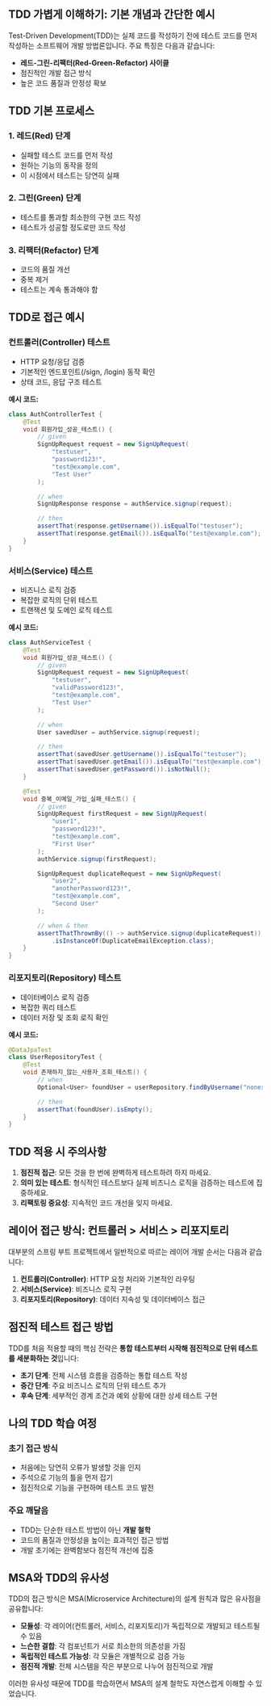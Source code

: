 ## TDD 가볍게 이해하기: 기본 개념과 간단한 예시

Test-Driven Development(TDD)는 실제 코드를 작성하기 전에 테스트 코드를 먼저 작성하는 소프트웨어 개발 방법론입니다. 주요 특징은 다음과 같습니다:

- **레드-그린-리팩터(Red-Green-Refactor) 사이클**
- 점진적인 개발 접근 방식
- 높은 코드 품질과 안정성 확보

## TDD 기본 프로세스

### 1. 레드(Red) 단계
- 실패할 테스트 코드를 먼저 작성
- 원하는 기능의 동작을 정의
- 이 시점에서 테스트는 당연히 실패

### 2. 그린(Green) 단계
- 테스트를 통과할 최소한의 구현 코드 작성
- 테스트가 성공할 정도로만 코드 작성

### 3. 리팩터(Refactor) 단계
- 코드의 품질 개선
- 중복 제거
- 테스트는 계속 통과해야 함

## TDD로 접근 예시

### 컨트롤러(Controller) 테스트
- HTTP 요청/응답 검증
- 기본적인 엔드포인트(/sign, /login) 동작 확인
- 상태 코드, 응답 구조 테스트

**예시 코드:**
```java
class AuthControllerTest {
    @Test
    void 회원가입_성공_테스트() {
        // given
        SignUpRequest request = new SignUpRequest(
            "testuser", 
            "password123!", 
            "test@example.com", 
            "Test User"
        );

        // when
        SignUpResponse response = authService.signup(request);

        // then
        assertThat(response.getUsername()).isEqualTo("testuser");
        assertThat(response.getEmail()).isEqualTo("test@example.com");
    }
}
```

### 서비스(Service) 테스트
- 비즈니스 로직 검증
- 복잡한 로직의 단위 테스트
- 트랜잭션 및 도메인 로직 테스트

**예시 코드:**
```java
class AuthServiceTest {
    @Test
    void 회원가입_성공_테스트() {
        // given
        SignUpRequest request = new SignUpRequest(
            "testuser", 
            "validPassword123!", 
            "test@example.com", 
            "Test User"
        );

        // when
        User savedUser = authService.signup(request);

        // then
        assertThat(savedUser.getUsername()).isEqualTo("testuser");
        assertThat(savedUser.getEmail()).isEqualTo("test@example.com");
        assertThat(savedUser.getPassword()).isNotNull();
    }

    @Test
    void 중복_이메일_가입_실패_테스트() {
        // given
        SignUpRequest firstRequest = new SignUpRequest(
            "user1", 
            "password123!", 
            "test@example.com", 
            "First User"
        );
        authService.signup(firstRequest);

        SignUpRequest duplicateRequest = new SignUpRequest(
            "user2", 
            "anotherPassword123!", 
            "test@example.com", 
            "Second User"
        );

        // when & then
        assertThatThrownBy(() -> authService.signup(duplicateRequest))
            .isInstanceOf(DuplicateEmailException.class);
    }
}
```

### 리포지토리(Repository) 테스트
- 데이터베이스 로직 검증
- 복잡한 쿼리 테스트
- 데이터 저장 및 조회 로직 확인

**예시 코드:**
```java
@DataJpaTest
class UserRepositoryTest {
    @Test
    void 존재하지_않는_사용자_조회_테스트() {
        // when
        Optional<User> foundUser = userRepository.findByUsername("nonexistentuser");

        // then
        assertThat(foundUser).isEmpty();
    }
}
```

## TDD 적용 시 주의사항

1. **점진적 접근**: 모든 것을 한 번에 완벽하게 테스트하려 하지 마세요.
2. **의미 있는 테스트**: 형식적인 테스트보다 실제 비즈니스 로직을 검증하는 테스트에 집중하세요.
3. **리팩토링 중요성**: 지속적인 코드 개선을 잊지 마세요.

## 레이어 접근 방식: 컨트롤러 > 서비스 > 리포지토리

대부분의 스프링 부트 프로젝트에서 일반적으로 따르는 레이어 개발 순서는 다음과 같습니다:

1. **컨트롤러(Controller)**: HTTP 요청 처리와 기본적인 라우팅
2. **서비스(Service)**: 비즈니스 로직 구현
3. **리포지토리(Repository)**: 데이터 지속성 및 데이터베이스 접근

## 점진적 테스트 접근 방법

TDD를 처음 적용할 때의 핵심 전략은 **통합 테스트부터 시작해 점진적으로 단위 테스트를 세분화하는 것**입니다:

- **초기 단계**: 전체 시스템 흐름을 검증하는 통합 테스트 작성
- **중간 단계**: 주요 비즈니스 로직의 단위 테스트 추가
- **후속 단계**: 세부적인 경계 조건과 예외 상황에 대한 상세 테스트 구현

## 나의 TDD 학습 여정

### 초기 접근 방식
- 처음에는 당연히 오류가 발생할 것을 인지
- 주석으로 기능의 틀을 먼저 잡기
- 점진적으로 기능을 구현하며 테스트 코드 발전

### 주요 깨달음
- TDD는 단순한 테스트 방법이 아닌 **개발 철학**
- 코드의 품질과 안정성을 높이는 효과적인 접근 방법
- 개발 초기에는 완벽함보다 점진적 개선에 집중

## MSA와 TDD의 유사성 

TDD의 접근 방식은 MSA(Microservice Architecture)의 설계 원칙과 많은 유사점을 공유합니다:

- **모듈성**: 각 레이어(컨트롤러, 서비스, 리포지토리)가 독립적으로 개발되고 테스트될 수 있음
- **느슨한 결합**: 각 컴포넌트가 서로 최소한의 의존성을 가짐
- **독립적인 테스트 가능성**: 각 모듈은 개별적으로 검증 가능
- **점진적 개발**: 전체 시스템을 작은 부분으로 나누어 점진적으로 개발

이러한 유사성 때문에 TDD를 학습하면서 MSA의 설계 철학도 자연스럽게 이해할 수 있었습니다.